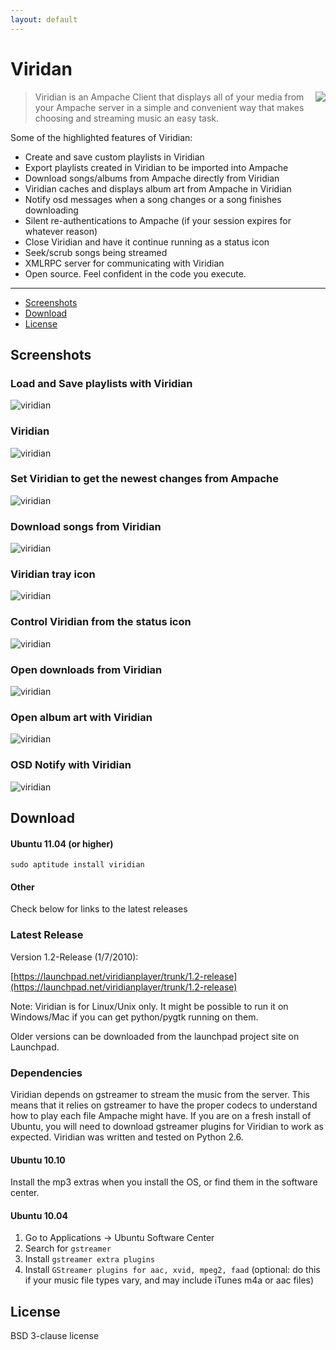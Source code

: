 ```yaml
---
layout: default
---
```


Viridan
=======

<img src="static/img/ViridianApp.png" style="float: right;" />

> Viridian is an Ampache Client that displays all of your media from your Ampache
> server in a simple and convenient way that makes choosing and streaming music
> an easy task.

Some of the highlighted features of Viridian:

- Create and save custom playlists in Viridian
- Export playlists created in Viridian to be imported into Ampache
- Download songs/albums from Ampache directly from Viridian
- Viridian caches and displays album art from Ampache in Viridian
- Notify osd messages when a song changes or a song finishes downloading
- Silent re-authentications to Ampache (if your session expires for whatever reason)
- Close Viridian and have it continue running as a status icon
- Seek/scrub songs being streamed
- XMLRPC server for communicating with Viridian
- Open source.  Feel confident in the code you execute.

---

- [Screenshots](#screenshots)
- [Download](#download)
- [License](#license)

Screenshots
-----------

### Load and Save playlists with Viridian

![viridian](static/img/Viridian-Playlist.png)

### Viridian

![viridian](static/img/viridian_alone.png)

### Set Viridian to get the newest changes from Ampache

![viridian](static/img/viridian_catalog_settings.png)

### Download songs from Viridian

![viridian](static/img/viridian_download_songs.png)

### Viridian tray icon

![viridian](static/img/viridian_icon.png)

### Control Viridian from the status icon

![viridian](static/img/viridian_icon_settings.png)

### Open downloads from Viridian

![viridian](static/img/viridian_open_downloads.png)

### Open album art with Viridian

![viridian](static/img/viridian_open_image.png)

### OSD Notify with Viridian

![viridian](static/img/viridian_osd.png)

Download
--------

#### Ubuntu 11.04 (or higher)

    sudo aptitude install viridian

#### Other

Check below for links to the latest releases

### Latest Release

Version 1.2-Release (1/7/2010):

[https://launchpad.net/viridianplayer/trunk/1.2-release](https://launchpad.net/viridianplayer/trunk/1.2-release)

Note: Viridian is for Linux/Unix only. It might be possible to run it on
Windows/Mac if you can get python/pygtk running on them.

Older versions can be downloaded from the launchpad project site on Launchpad.

### Dependencies

Viridian depends on gstreamer to stream the music from the server.  This means
that it relies on gstreamer to have the proper codecs to understand how to play
each file Ampache might have.  If you are on a fresh install of Ubuntu, you
will need to download gstreamer plugins for Viridian to work as expected.
Viridian was written and tested on Python 2.6.

#### Ubuntu 10.10

Install the mp3 extras when you install the OS, or find them in the software center.

#### Ubuntu 10.04

1. Go to Applications -> Ubuntu Software Center
2. Search for `gstreamer`
3. Install `gstreamer extra plugins`
4. Install `GStreamer plugins for aac, xvid, mpeg2, faad`
   (optional: do this if your music file types vary, and may include iTunes m4a or aac files)

License
-------

BSD 3-clause license
